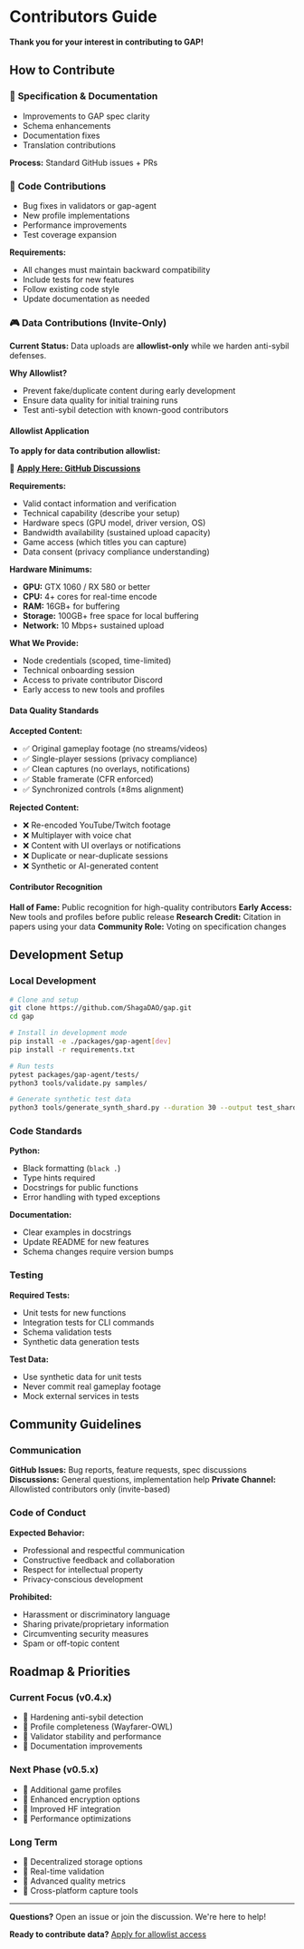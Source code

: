 # Contributors Guide

**Thank you for your interest in contributing to GAP!**

## How to Contribute

### 📄 **Specification & Documentation**
- Improvements to GAP spec clarity
- Schema enhancements
- Documentation fixes
- Translation contributions

**Process:** Standard GitHub issues + PRs

### 🧰 **Code Contributions**
- Bug fixes in validators or gap-agent
- New profile implementations
- Performance improvements
- Test coverage expansion

**Requirements:**
- All changes must maintain backward compatibility
- Include tests for new features
- Follow existing code style
- Update documentation as needed

### 🎮 **Data Contributions (Invite-Only)**

**Current Status:** Data uploads are **allowlist-only** while we harden anti-sybil defenses.

**Why Allowlist?**
- Prevent fake/duplicate content during early development
- Ensure data quality for initial training runs
- Test anti-sybil detection with known-good contributors

#### Allowlist Application

**To apply for data contribution allowlist:**

📝 **[Apply Here: GitHub Discussions](https://github.com/ShagaDAO/gap/discussions/new?category=allowlist-requests)**

**Requirements:**
- Valid contact information and verification
- Technical capability (describe your setup)
- Hardware specs (GPU model, driver version, OS)
- Bandwidth availability (sustained upload capacity)
- Game access (which titles you can capture)
- Data consent (privacy compliance understanding)

**Hardware Minimums:**
- **GPU:** GTX 1060 / RX 580 or better
- **CPU:** 4+ cores for real-time encode
- **RAM:** 16GB+ for buffering
- **Storage:** 100GB+ free space for local buffering
- **Network:** 10 Mbps+ sustained upload

**What We Provide:**
- Node credentials (scoped, time-limited)
- Technical onboarding session
- Access to private contributor Discord
- Early access to new tools and profiles

#### Data Quality Standards

**Accepted Content:**
- ✅ Original gameplay footage (no streams/videos)
- ✅ Single-player sessions (privacy compliance)
- ✅ Clean captures (no overlays, notifications)
- ✅ Stable framerate (CFR enforced)
- ✅ Synchronized controls (±8ms alignment)

**Rejected Content:**
- ❌ Re-encoded YouTube/Twitch footage
- ❌ Multiplayer with voice chat
- ❌ Content with UI overlays or notifications
- ❌ Duplicate or near-duplicate sessions
- ❌ Synthetic or AI-generated content

#### Contributor Recognition

**Hall of Fame:** Public recognition for high-quality contributors
**Early Access:** New tools and profiles before public release
**Research Credit:** Citation in papers using your data
**Community Role:** Voting on specification changes

## Development Setup

### Local Development

```bash
# Clone and setup
git clone https://github.com/ShagaDAO/gap.git
cd gap

# Install in development mode
pip install -e ./packages/gap-agent[dev]
pip install -r requirements.txt

# Run tests
pytest packages/gap-agent/tests/
python3 tools/validate.py samples/

# Generate synthetic test data
python3 tools/generate_synth_shard.py --duration 30 --output test_shard/
```

### Code Standards

**Python:**
- Black formatting (`black .`)
- Type hints required
- Docstrings for public functions
- Error handling with typed exceptions

**Documentation:**
- Clear examples in docstrings
- Update README for new features
- Schema changes require version bumps

### Testing

**Required Tests:**
- Unit tests for new functions
- Integration tests for CLI commands
- Schema validation tests
- Synthetic data generation tests

**Test Data:**
- Use synthetic data for unit tests
- Never commit real gameplay footage
- Mock external services in tests

## Community Guidelines

### Communication

**GitHub Issues:** Bug reports, feature requests, spec discussions
**Discussions:** General questions, implementation help
**Private Channel:** Allowlisted contributors only (invite-based)

### Code of Conduct

**Expected Behavior:**
- Professional and respectful communication
- Constructive feedback and collaboration
- Respect for intellectual property
- Privacy-conscious development

**Prohibited:**
- Harassment or discriminatory language
- Sharing private/proprietary information
- Circumventing security measures
- Spam or off-topic content

## Roadmap & Priorities

### Current Focus (v0.4.x)
- 🎯 Hardening anti-sybil detection
- 🎯 Profile completeness (Wayfarer-OWL)
- 🎯 Validator stability and performance
- 🎯 Documentation improvements

### Next Phase (v0.5.x)
- 🔮 Additional game profiles
- 🔮 Enhanced encryption options
- 🔮 Improved HF integration
- 🔮 Performance optimizations

### Long Term
- 🌟 Decentralized storage options
- 🌟 Real-time validation
- 🌟 Advanced quality metrics
- 🌟 Cross-platform capture tools

---

**Questions?** Open an issue or join the discussion. We're here to help!

**Ready to contribute data?** [Apply for allowlist access](https://github.com/ShagaDAO/gap/discussions/new?category=allowlist-requests) 